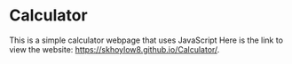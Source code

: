 # Calculator
This is a simple calculator webpage that uses JavaScript
Here is the link to view the website: https://skhoylow8.github.io/Calculator/.
